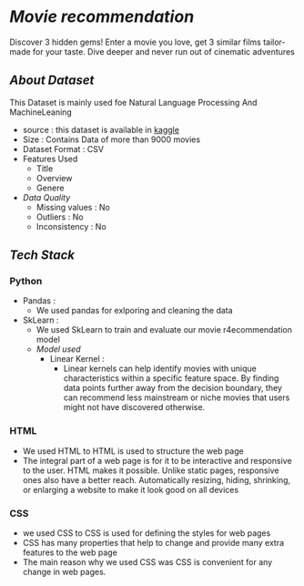 # _Movie recommendation_ 

Discover 3 hidden gems! Enter a movie you love, get 3 similar films tailor-made for your taste. Dive deeper and never run out of cinematic adventures 

## _About Dataset_
This Dataset is mainly used foe Natural Language Processing And MachineLeaning
 + source : this dataset is available in [kaggle](https://www.kaggle.com/datasets/240bbdc8f00ac47a8b212c9815991ba2d1d9a382c8bc6a103b906f43e7aba303/data)
  + Size  : Contains Data of more than 9000 movies
  + Dataset Format : CSV
  + Features Used
      + Title
      + Overview
      + Genere
  + _Data Quality_
      + Missing values : No
      + Outliers : No
      + Inconsistency : No
## _Tech Stack_
  ### Python
  + Pandas :
      + We used pandas for exlporing and cleaning the data
  + SkLearn :
      + We used SkLearn to train and evaluate our movie r4ecommendation model
      +  _Model used_
          + Linear Kernel :
              + Linear kernels can help identify movies with unique characteristics within a specific feature space. By finding data points further away from the decision boundary, they can recommend less mainstream or niche movies that users might not have discovered otherwise.
  ### HTML 
  + We used HTML to HTML is used to structure the web page
  + The integral part of a web page is for it to be interactive and responsive to the user. HTML makes it possible. Unlike static pages, responsive ones also have a better reach. Automatically resizing, hiding, shrinking, or enlarging a website to make it look good on all devices 
      
  ### CSS 
  + we used CSS to CSS is used for defining the styles for web pages
  + CSS has many properties that help to change and provide many extra features to the web page
  + The main reason why we used CSS was CSS is convenient for any change in web pages.
    
